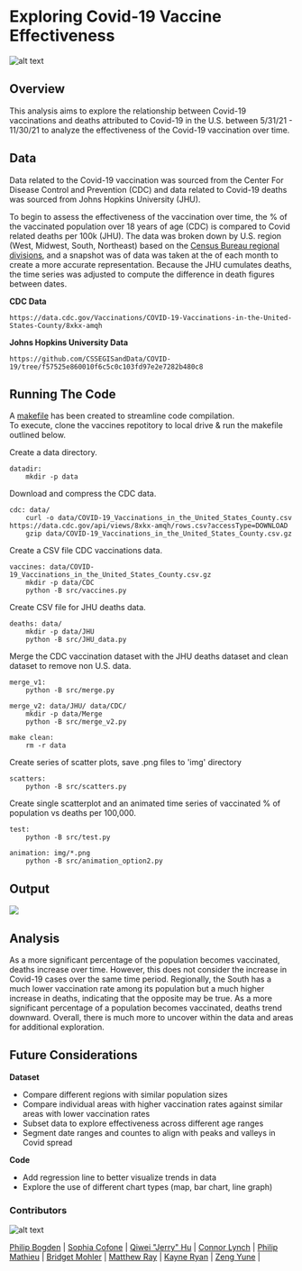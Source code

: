 # Exploring Covid-19 Vaccine Effectiveness

![alt text](https://github.com/ds5010/vaccines/raw/MatthewjRay_Assigment05/Screen%20Shot%202022-03-01%20at%208.40.31%20AM%20(1).jpg)

## Overview 
This analysis aims to explore the relationship between Covid-19 vaccinations and deaths attributed to Covid-19 in the U.S. between 5/31/21 - 11/30/21 to analyze the effectiveness of the Covid-19 vaccination over time.

## Data

Data related to the Covid-19 vaccination was sourced from the Center For Disease Control and Prevention (CDC) and data related to Covid-19 deaths was sourced from Johns Hopkins University (JHU).

To begin to assess the effectiveness of the vaccination over time, the % of the vaccinated population over 18 years of age (CDC) is compared to Covid related deaths per 100k (JHU). The data was broken down by U.S. region (West, Midwest, South, Northeast) based on the [Census Bureau regional divisions](https://www2.census.gov/geo/pdfs/maps-data/maps/reference/us_regdiv.pdf), and a snapshot was of data was taken at the of each month to create a more accurate representation. Because the JHU cumulates deaths, the time series was adjusted to compute the difference in death figures between dates. 

**CDC Data**
```
https://data.cdc.gov/Vaccinations/COVID-19-Vaccinations-in-the-United-States-County/8xkx-amqh
```

**Johns Hopkins University Data**
```
https://github.com/CSSEGISandData/COVID-19/tree/f57525e860010f6c5c0c103fd97e2e7282b480c8
```

## Running The Code 

A [makefile](https://github.com/ds5010/vaccines/blob/026e1fcd37258919abd97fb9b69afcb1156bfb90/Makefile) has been created to streamline code compilation.  
To execute, clone the vaccines repotitory to local drive & run the makefile outlined below. 

Create a data directory.
```
datadir:
	mkdir -p data
```
Download and compress the CDC data.
```
cdc: data/
	curl -o data/COVID-19_Vaccinations_in_the_United_States_County.csv https://data.cdc.gov/api/views/8xkx-amqh/rows.csv?accessType=DOWNLOAD
	gzip data/COVID-19_Vaccinations_in_the_United_States_County.csv.gz
```
Create a CSV file CDC vaccinations data.
```
vaccines: data/COVID-19_Vaccinations_in_the_United_States_County.csv.gz
	mkdir -p data/CDC
	python -B src/vaccines.py
```
Create CSV file for JHU deaths data.

```
deaths: data/
	mkdir -p data/JHU
	python -B src/JHU_data.py
```
Merge the CDC vaccination dataset with the JHU deaths dataset and clean dataset to remove non U.S. data.
```
merge_v1:
	python -B src/merge.py

merge_v2: data/JHU/ data/CDC/
	mkdir -p data/Merge
	python -B src/merge_v2.py

make clean:
	rm -r data
```
Create series of scatter plots, save .png files to 'img' directory
```
scatters:
	python -B src/scatters.py
```
Create single scatterplot and an animated time series of vaccinated % of population vs deaths per 100,000.
```
test:
	python -B src/test.py

animation: img/*.png
	python -B src/animation_option2.py
```

## Output

![](https://github.com/ds5010/vaccines/raw/MatthewjRay_Assigment05/animation.gif)

## Analysis

As a more significant percentage of the population becomes vaccinated, deaths increase over time. However, this does not consider the increase in Covid-19 cases over the same time period. Regionally, the South has a much lower vaccination rate among its population but a much higher increase in deaths, indicating that the opposite may be true. As a more significant percentage of a population becomes vaccinated, deaths trend downward.  Overall, there is much more to uncover within the data and areas for additional exploration.

## Future Considerations

**Dataset**  
  * Compare different regions with similar population sizes 
  * Compare individual areas with higher vaccination rates against similar areas with lower vaccination rates
  * Subset data to explore effectiveness across different age ranges 
  * Segment date ranges and countes to align with peaks and valleys in Covid spread

**Code**  
  * Add regression line to better visualize trends in data
  * Explore the use of different chart types (map, bar chart, line graph)

### Contributors

![alt text](https://github.com/ds5010/vaccines/raw/MatthewjRay_Assigment05/Screen%20Shot%202022-03-01%20at%204.29.38%20PM.png)

[Philip Bogden](https://github.com/pbogden) | [Sophia Cofone](https://github.com/sophiacofone) | [Qiwei "Jerry" Hu](https://github.com/JerryV77) |
[Connor Lynch](https://github.com/CCLynch) | [Philip Mathieu](https://github.com/PhilipMathieu) | [Bridget Mohler](https://github.com/b-mohler) |
[Matthew Ray](https://github.com/MatthewjRay) | [Kayne Ryan](https://github.com/kayneryan) | [Zeng Yune](https://github.com/zyune) |




